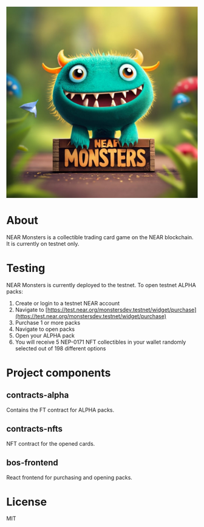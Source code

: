 ![NEAR Monsters logo](logo.jpeg)

# About

NEAR Monsters is a collectible trading card game on the NEAR blockchain. It is currently on testnet only.

# Testing

NEAR Monsters is currently deployed to the testnet. To open testnet ALPHA packs:

1. Create or login to a testnet NEAR account
2. Navigate to [https://test.near.org/monstersdev.testnet/widget/purchase](https://test.near.org/monstersdev.testnet/widget/purchase)
3. Purchase 1 or more packs
4. Navigate to open packs
5. Open your ALPHA pack
6. You will receive 5 NEP-0171 NFT collectibles in your wallet randomly selected out of 198 different options

# Project components

## contracts-alpha

Contains the FT contract for ALPHA packs.

## contracts-nfts

NFT contract for the opened cards.

## bos-frontend

React frontend for purchasing and opening packs.

# License

MIT

